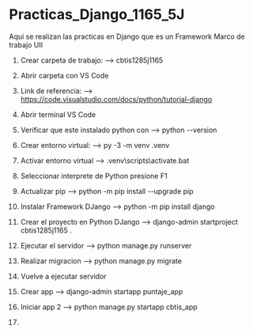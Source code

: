 # Practicas_Django_1165_5J
Aqui se realizan las practicas en Django que es un Framework Marco de trabajo UII
1. Crear carpeta de trabajo: --> cbtis1285j1165
2. Abrir carpeta con VS Code
3. Link de referencia: --> https://code.visualstudio.com/docs/python/tutorial-django
4. Abrir terminal VS Code
5. Verificar que este instalado python con --> python --version
6. Crear entorno virtual: --> py -3 -m venv .venv
7. Activar entorno virtual --> .venv\scripts\activate.bat
8. Seleccionar interprete de  Python presione F1 
9. Actualizar pip --> python -m pip install --upgrade pip
10. Instalar Framework DJango --> python -m pip install django
11. Crear el proyecto en Python DJango --> django-admin startproject cbtis1285j1165 .
12. Ejecutar el servidor  --> python manage.py runserver
13. Realizar migracion --> python manage.py migrate
14. Vuelve a ejecutar servidor

15. Crear app --> django-admin startapp puntaje_app
16. Iniciar app 2 --> python manage.py startapp cbtis_app
17. 
